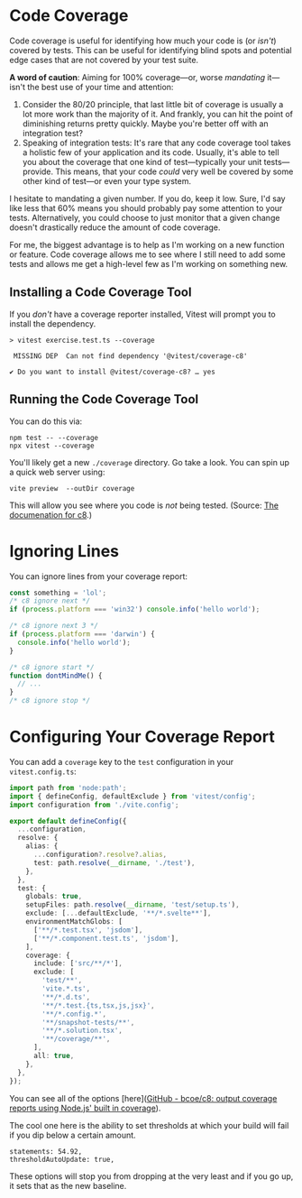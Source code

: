 # Code Coverage

Code coverage is useful for identifying how much your code is (or _isn't_) covered by tests. This can be useful for identifying blind spots and potential edge cases that are not covered by your test suite.

**A word of caution**: Aiming for 100% coverage—or, worse _mandating_ it—isn't the best use of your time and attention:

1. Consider the 80/20 principle, that last little bit of coverage is usually a lot more work than the majority of it. And frankly, you can hit the point of diminishing returns pretty quickly. Maybe you're better off with an integration test?
1. Speaking of integration tests: It's rare that any code coverage tool takes a holistic few of your application and its code. Usually, it's able to tell you about the coverage that one kind of test—typically your unit tests—provide. This means, that your code _could_ very well be covered by some other kind of test—or even your type system.

I hesitate to mandating a given number. If you do, keep it low. Sure, I'd say like less that 60% means you should probably pay some attention to your tests. Alternatively, you could choose to just monitor that a given change doesn't drastically reduce the amount of code coverage.

For me, the biggest advantage is to help as I'm working on a new function or feature. Code coverage allows me to see where I still need to add some tests and allows me get a high-level few as I'm working on something new.

## Installing a Code Coverage Tool

If you _don't_ have a coverage reporter installed, Vitest will prompt you to install the dependency.

```
> vitest exercise.test.ts --coverage

 MISSING DEP  Can not find dependency '@vitest/coverage-c8'

✔ Do you want to install @vitest/coverage-c8? … yes
```

## Running the Code Coverage Tool

You can do this via:

```
npm test -- --coverage
npx vitest --coverage
```

You'll likely get a new `./coverage` directory. Go take a look. You can spin up a quick web server using:

```
vite preview  --outDir coverage
```

This will allow you see where you code is _not_ being tested. (Source: [The documenation for c8](https://github.com/bcoe/c8#ignoring-uncovered-lines-functions-and-blocks).)

# Ignoring Lines

You can ignore lines from your coverage report:

```ts
const something = 'lol';
/* c8 ignore next */
if (process.platform === 'win32') console.info('hello world');

/* c8 ignore next 3 */
if (process.platform === 'darwin') {
  console.info('hello world');
}

/* c8 ignore start */
function dontMindMe() {
  // ...
}
/* c8 ignore stop */
```

# Configuring Your Coverage Report

You can add a `coverage` key to the `test` configuration in your `vitest.config.ts`:

```ts
import path from 'node:path';
import { defineConfig, defaultExclude } from 'vitest/config';
import configuration from './vite.config';

export default defineConfig({
  ...configuration,
  resolve: {
    alias: {
      ...configuration?.resolve?.alias,
      test: path.resolve(__dirname, './test'),
    },
  },
  test: {
    globals: true,
    setupFiles: path.resolve(__dirname, 'test/setup.ts'),
    exclude: [...defaultExclude, '**/*.svelte**'],
    environmentMatchGlobs: [
      ['**/*.test.tsx', 'jsdom'],
      ['**/*.component.test.ts', 'jsdom'],
    ],
    coverage: {
      include: ['src/**/*'],
      exclude: [
        'test/**',
        'vite.*.ts',
        '**/*.d.ts',
        '**/*.test.{ts,tsx,js,jsx}',
        '**/*.config.*',
        '**/snapshot-tests/**',
        '**/*.solution.tsx',
        '**/coverage/**',
      ],
      all: true,
    },
  },
});
```

You can see all of the options [here]([GitHub - bcoe/c8: output coverage reports using Node.js' built in coverage](https://github.com/bcoe/c8#cli-options--configuration)).

The cool one here is the ability to set thresholds at which your build will fail if you dip below a certain amount.

```
statements: 54.92,
thresholdAutoUpdate: true,
```

These options will stop you from dropping at the very least and if you go up, it sets that as the new baseline.
